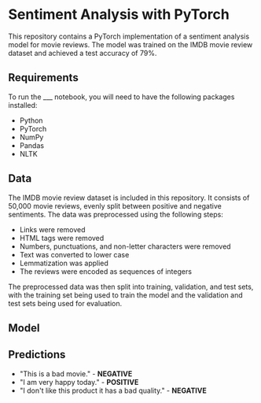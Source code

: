 <html>
  <body>
    <h1>Sentiment Analysis with PyTorch</h1>
    <p>This repository contains a PyTorch implementation of a sentiment analysis model for movie reviews. The model was trained on the IMDB movie review dataset and achieved a test accuracy of 79%.</p>
    <h2>Requirements</h2>
    <p>To run the ___ notebook, you will need to have the following packages installed:</p>
    <ul>
      <li>Python</li>
      <li>PyTorch</li>
      <li>NumPy</li>
      <li>Pandas</li>
      <li>NLTK</li>
    </ul>
  
  <h2>Data</h2>
    <p>The IMDB movie review dataset is included in this repository. It consists of 50,000 movie reviews, evenly split between positive and negative sentiments. The data was preprocessed using the following steps:</p>
    <ul>
      <li>Links were removed</li>
      <li>HTML tags were removed</li>
      <li>Numbers, punctuations, and non-letter characters were removed</li>
      <li>Text was converted to lower case</li>
      <li>Lemmatization was applied</li>
      <li>The reviews were encoded as sequences of integers</li>
    </ul>
    <p>The preprocessed data was then split into training, validation, and test sets, with the training set being used to train the model and the validation and test sets being used for evaluation.</p>
    <h2>Model</h2>
    <pThe model used in this project is a neural network with an embedding layer and LSTM (long short-term memory). It takes in integer-encoded reviews and produces a prediction of the sentiment (positive or negative). The model achieved a test accuracy of 79% on the IMDB movie review dataset.The model was saved as </p>
    <h2>Predictions</h2>
    <ul>
      <li>"This is a bad movie." - <strong>NEGATIVE</strong></li>
      <li>"I am very happy today." - <strong>POSITIVE</strong></li>
      <li>"I don't like this product it has a bad quality." - <strong>NEGATIVE</strong></li>
    </ul>
  </body>
</html>



